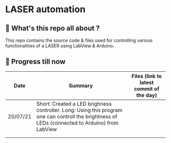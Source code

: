 # LASER automation
## 🤔 What's this repo all about ?
This repo contains the source code & files used for controlling various functionalities of a LASER using LabView & Arduino.
## 🏃 Progress till now
| Date | Summary | Files (link to latest commit of the day) |
|------|---------|-------|
|  20/07/21    |  Short: Created a LED brighness controller. Long: Using this program one can controll the brightness of LEDs (connected to Arduino) from LabView        |       |
|      |         |       |
|      |         |       |
